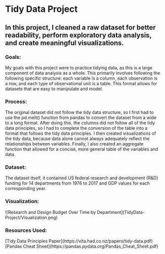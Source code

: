 # Tidy Data Project

<h2> In this project, I cleaned a raw dataset for better readability, perform exploratory data analysis, and create meaningful visualizations. </h2>
<p>
<h3> Goals: </h3>
My goals with this project were to practice tidying data, as this is a large component of data analysis as a whole. This primarily involves following 
  the following specific structure: each variable is a column, each observation is a row, and each type of observational unit is a table. This format 
  allows for datasets that are easy to manipulate and model.
<p>
<h3> Process: </h3>
The original dataset did not follow the tidy data structure, so I first had to use the pd.melt() function from pandas to convert the dataset from a 
  wide to a long format. After doing this, the columns did not follow all of the tidy data principles, so I had to complete the conversion of the table
  into a format that follows the tidy data principles. I then created visualizations of the tidy data, because data alone cannot always adequately 
  reflect the relationships between variables. Finally, I also created an aggregate function that allowed for a concise, more general table of the 
  variables and data.
<p>
<h3> Dataset: </h3>
The dataset itself, it contained US federal research and development (R&D) funding for 14 departments from 1976 to 2017 and GDP values for each 
  corresponding year. 
<p>
<h3> Visualization: </h3>
![Research and Design Budget Over Time by Department](TidyData-Project/Visualization.png)
<p>
<h3> Resources Used: </h3>
[Tidy Data Principles Paper](https://vita.had.co.nz/papers/tidy-data.pdf)
[Pandas Cheat Sheet](https://pandas.pydata.org/Pandas_Cheat_Sheet.pdf)
